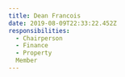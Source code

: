 ```yaml
---
title: Dean Francois
date: 2019-08-09T22:33:22.452Z
responsibilities:
  - Chairperson
  - Finance
  - Property
  Member
---
```

